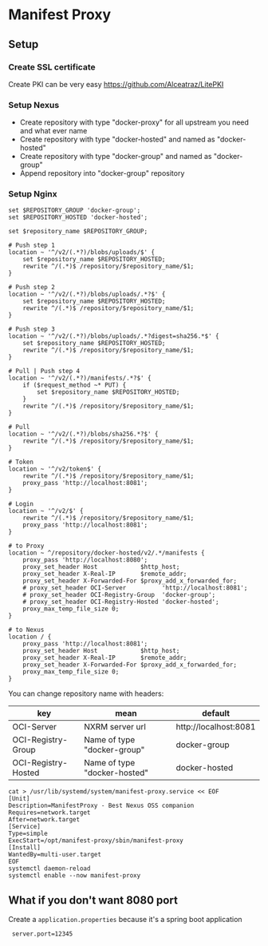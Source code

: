 # Manifest Proxy

## Setup

### Create SSL certificate

Create PKI can be very easy https://github.com/Alceatraz/LitePKI

### Setup Nexus

- Create repository with type "docker-proxy" for all upstream you need and what ever name
- Create repository with type "docker-hosted" and named as "docker-hosted"
- Create repository with type "docker-group" and named as "docker-group"
- Append repository into "docker-group" repository

### Setup Nginx

```text
set $REPOSITORY_GROUP 'docker-group';
set $REPOSITORY_HOSTED 'docker-hosted';

set $repository_name $REPOSITORY_GROUP;

# Push step 1
location ~ '^/v2/(.*?)/blobs/uploads/$' {
	set $repository_name $REPOSITORY_HOSTED;
	rewrite ^/(.*)$ /repository/$repository_name/$1;
}

# Push step 2
location ~ '^/v2/(.*?)/blobs/uploads/.*?$' {
	set $repository_name $REPOSITORY_HOSTED;
	rewrite ^/(.*)$ /repository/$repository_name/$1;
}

# Push step 3
location ~ '^/v2/(.*?)/blobs/uploads/.*?digest=sha256.*$' {
	set $repository_name $REPOSITORY_HOSTED;
	rewrite ^/(.*)$ /repository/$repository_name/$1;
}

# Pull | Push step 4
location ~ '^/v2/(.*?)/manifests/.*?$' {
	if ($request_method ~* PUT) {
		set $repository_name $REPOSITORY_HOSTED;
	}
	rewrite ^/(.*)$ /repository/$repository_name/$1;
}

# Pull
location ~ '^/v2/(.*?)/blobs/sha256.*?$' {
	rewrite ^/(.*)$ /repository/$repository_name/$1;
}

# Token
location ~ '^/v2/token$' {
	rewrite ^/(.*)$ /repository/$repository_name/$1;
	proxy_pass 'http://localhost:8081';
}

# Login
location ~ '^/v2/$' {
	rewrite ^/(.*)$ /repository/$repository_name/$1;
	proxy_pass 'http://localhost:8081';
}

# to Proxy
location ~ ^/repository/docker-hosted/v2/.*/manifests {
	proxy_pass 'http://localhost:8080';
	proxy_set_header Host            $http_host;
	proxy_set_header X-Real-IP       $remote_addr;
	proxy_set_header X-Forwarded-For $proxy_add_x_forwarded_for;
	# proxy_set_header OCI-Server          'http://localhost:8081';
	# proxy_set_header OCI-Registry-Group  'docker-group';
	# proxy_set_header OCI-Registry-Hosted 'docker-hosted';
	proxy_max_temp_file_size 0;
}

# to Nexus
location / {
	proxy_pass 'http://localhost:8081';
	proxy_set_header Host            $http_host;
	proxy_set_header X-Real-IP       $remote_addr;
	proxy_set_header X-Forwarded-For $proxy_add_x_forwarded_for;
	proxy_max_temp_file_size 0;
}
```

You can change repository name with headers:

| key                 | mean                         | default               |
|---------------------|------------------------------|-----------------------|
| OCI-Server          | NXRM server url              | http://localhost:8081 |
| OCI-Registry-Group  | Name of type "docker-group"  | docker-group          |
| OCI-Registry-Hosted | Name of type "docker-hosted" | docker-hosted         |

```shell
cat > /usr/lib/systemd/system/manifest-proxy.service << EOF
[Unit]
Description=ManifestProxy - Best Nexus OSS companion
Requires=network.target
After=network.target
[Service]
Type=simple
ExecStart=/opt/manifest-proxy/sbin/manifest-proxy
[Install]
WantedBy=multi-user.target
EOF
systemctl daemon-reload
systemctl enable --now manifest-proxy
```

## What if you don't want 8080 port

Create a `application.properties` because it's a spring boot application

```properties
 server.port=12345
```

